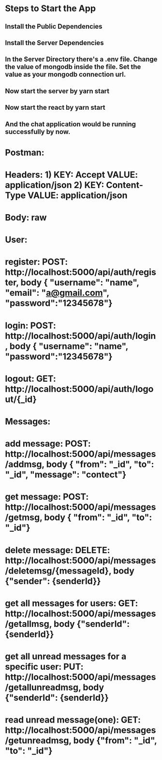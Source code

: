 # Steps to Start the App

## Install the Public Dependencies
## Install the Server Dependencies
## In the Server Directory there's a .env file. Change the value of mongodb inside the file. Set the value as your mongodb connection url.
## Now start the server by yarn start
## Now start the react by yarn start
## And the chat application would be running successfully by now.

# Postman:
# Headers: 1) KEY: Accept VALUE: application/json 2) KEY: Content-Type VALUE: application/json
# Body: raw

# User:
# register: POST: http://localhost:5000/api/auth/register, body { "username": "name", "email": "a@gmail.com", "password":"12345678"}
# login: POST: http://localhost:5000/api/auth/login, body { "username": "name", "password":"12345678"}
# logout: GET: http://localhost:5000/api/auth/logout/{_id}

# Messages:
# add message: POST: http://localhost:5000/api/messages/addmsg, body { "from": "_id", "to": "_id", "message": "contect"}
# get message: POST: http://localhost:5000/api/messages/getmsg, body { "from": "_id", "to": "_id"}
# delete message: DELETE: http://localhost:5000/api/messages/deletemsg/{messageId}, body {"sender": {senderId}}
# get all messages for users: GET: http://localhost:5000/api/messages/getallmsg, body {"senderId": {senderId}}
# get all unread messages for a specific user: PUT: http://localhost:5000/api/messages/getallunreadmsg, body {"senderId": {senderId}}
# read unread message(one): GET: http://localhost:5000/api/messages/getunreadmsg, body {"from": "_id", "to": "_id"}